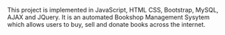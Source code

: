 This project is implemented in JavaScript, HTML CSS, Bootstrap, MySQL, AJAX and JQuery.
It is an automated Bookshop Management Sysytem which allows users to buy, sell and donate books across the internet.
